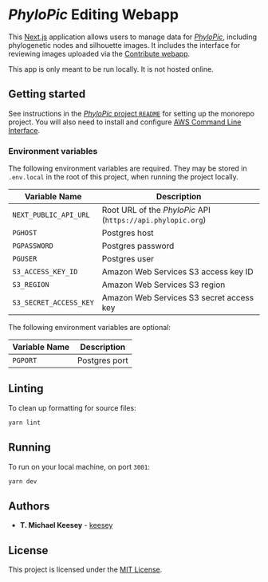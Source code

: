 # _PhyloPic_ Editing Webapp

This [Next.js](https://nextjs.org/) application allows users to manage data for [_PhyloPic_](https://www.phylopic.org), including phylogenetic nodes and silhouette images. It includes the interface for reviewing images uploaded via the [Contribute webapp](../contribute).

This app is only meant to be run locally. It is not hosted online.

## Getting started

See instructions in the [_PhyloPic_ project `README`](../../README.md) for setting up the monorepo project. You will also need to install and configure [AWS Command Line Interface](https://aws.amazon.com/cli/).

### Environment variables

The following environment variables are required. They may be stored in `.env.local` in the root of this project, when running the project locally.

| Variable Name          | Description                                                 |
| ---------------------- | ----------------------------------------------------------- |
| `NEXT_PUBLIC_API_URL`  | Root URL of the _PhyloPic_ API (`https://api.phylopic.org`) |
| `PGHOST`               | Postgres host                                               |
| `PGPASSWORD`           | Postgres password                                           |
| `PGUSER`               | Postgres user                                               |
| `S3_ACCESS_KEY_ID`     | Amazon Web Services S3 access key ID                        |
| `S3_REGION`            | Amazon Web Services S3 region                               |
| `S3_SECRET_ACCESS_KEY` | Amazon Web Services S3 secret access key                    |

The following environment variables are optional:

| Variable Name | Description   |
| ------------- | ------------- |
| `PGPORT`      | Postgres port |

## Linting

To clean up formatting for source files:

```sh
yarn lint
```

## Running

To run on your local machine, on port `3001`:

```sh
yarn dev
```

## Authors

-   **T. Michael Keesey** - [keesey](https://github.com/keesey)

## License

This project is licensed under the [MIT License](../../LICENSE).
